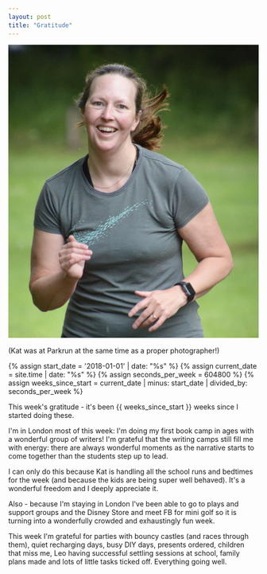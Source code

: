 ```yaml
---
layout: post
title: "Gratitude"
---
```


![Kat running](/assets/images/katrunning.png)

(Kat was at Parkrun at the same time as a proper photographer!) 

{% assign start_date = '2018-01-01' | date: "%s" %}
{% assign current_date = site.time | date: "%s" %}
{% assign seconds_per_week = 604800 %}
{% assign weeks_since_start = current_date | minus: start_date | divided_by: seconds_per_week %}

This week's gratitude  - it's been {{ weeks_since_start }} weeks since I started doing these. 

I'm in London most of this week:  I'm doing my first book camp in ages with a wonderful group of writers!  I'm grateful that the writing camps still fill me with energy: there are always wonderful moments as the narrative starts to come together than the students step up to lead. 

I can only do this because Kat is handling all the school runs and bedtimes for the week (and because the kids are being super well behaved). It's a wonderful freedom and I deeply appreciate it. 

Also - because I'm staying in London I've been able to go to plays and support groups and the Disney Store and meet FB for mini golf so it is turning into a wonderfully crowded and exhaustingly fun week.  

This week I'm grateful for parties with bouncy castles (and races through them), quiet recharging days, busy DIY days, presents ordered, children that miss me, Leo having successful settling sessions at school, family plans made and lots of little tasks ticked off.  Everything going well. 






